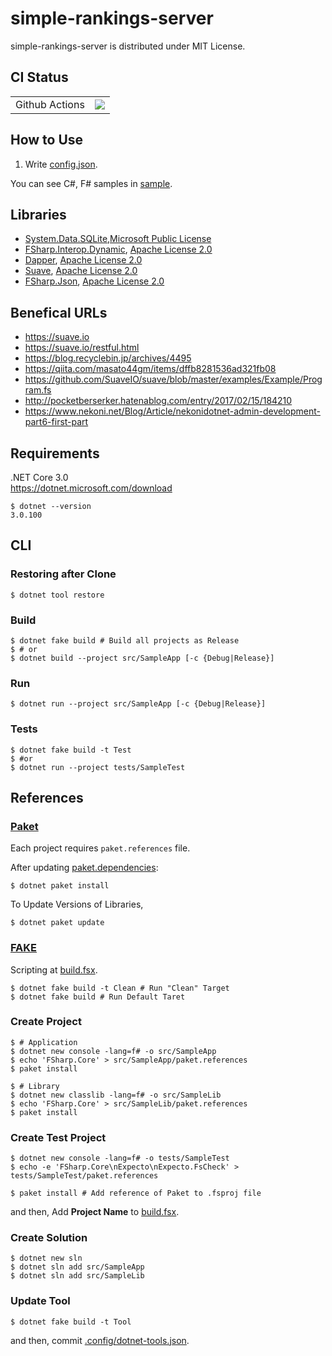 # simple-rankings-server

simple-rankings-server is distributed under MIT License.

## CI Status
|||
:---|:---
|Github Actions|[![](https://github.com/wraikny/simple-rankings-server/workflows/CI/badge.svg)](https://github.com/wraikny/simple-rankings-server/actions?workflow=CI)|
<!---
|Travis CI|[![](https://travis-ci.org/wraikny/simple-rankings-server.svg?branch=master)](https://travis-ci.org/wraikny/simple-rankings-server)|
|AppVeyor|[![](https://ci.appveyor.com/api/projects/status/5vtyb8v9twdpteb6?svg=true)](https://ci.appveyor.com/project/wraikny/simple-rankings-server)|
--->

## How to Use
1. Write [config.json](config.json).

You can see C#, F# samples in [sample](./sample).

## Libraries

- [System.Data.SQLite](https://system.data.sqlite.org/index.html),[Microsoft Public License](https://opensource.org/licenses/ms-pl)
- [FSharp.Interop.Dynamic](https://github.com/fsprojects/FSharp.Interop.Dynamic), [Apache License 2.0](http://www.apache.org/licenses/)
- [Dapper](https://github.com/StackExchange/Dapper), [Apache License 2.0](http://www.apache.org/licenses/)
- [Suave](https://suave.io/), [Apache License 2.0](http://www.apache.org/licenses/)
- [FSharp.Json](https://github.com/vsapronov/FSharp.Json), [Apache License 2.0](http://www.apache.org/licenses/)


## Benefical URLs
- https://suave.io
- https://suave.io/restful.html
- https://blog.recyclebin.jp/archives/4495
- https://qiita.com/masato44gm/items/dffb8281536ad321fb08
- https://github.com/SuaveIO/suave/blob/master/examples/Example/Program.fs
- http://pocketberserker.hatenablog.com/entry/2017/02/15/184210
- https://www.nekoni.net/Blog/Article/nekonidotnet-admin-development-part6-first-part


## Requirements
.NET Core 3.0  
https://dotnet.microsoft.com/download  

```shell
$ dotnet --version
3.0.100
```

## CLI

### Restoring after Clone
```shell
$ dotnet tool restore
```

### Build
```shell
$ dotnet fake build # Build all projects as Release
$ # or
$ dotnet build --project src/SampleApp [-c {Debug|Release}]
```

### Run
```shell
$ dotnet run --project src/SampleApp [-c {Debug|Release}]
```

### Tests
```shell
$ dotnet fake build -t Test
$ #or
$ dotnet run --project tests/SampleTest
```

## References
### [Paket](https://fsprojects.github.io/Paket/index.html)  
Each project requires `paket.references` file.

After updating [paket.dependencies](/paket.dependencies):
```shell
$ dotnet paket install
```

To Update Versions of Libraries,
```shell
$ dotnet paket update
```

### [FAKE](https://fake.build/)  
Scripting at [build.fsx](/build.fsx).  

```shell
$ dotnet fake build -t Clean # Run "Clean" Target
$ dotnet fake build # Run Default Taret
```

### Create Project
```shell
$ # Application
$ dotnet new console -lang=f# -o src/SampleApp
$ echo 'FSharp.Core' > src/SampleApp/paket.references
$ paket install

$ # Library
$ dotnet new classlib -lang=f# -o src/SampleLib
$ echo 'FSharp.Core' > src/SampleLib/paket.references
$ paket install
```

### Create Test Project
```shell
$ dotnet new console -lang=f# -o tests/SampleTest
$ echo -e 'FSharp.Core\nExpecto\nExpecto.FsCheck' > tests/SampleTest/paket.references

$ paket install # Add reference of Paket to .fsproj file
```
and then, Add **Project Name** to [build.fsx](/build.fsx).

### Create Solution
```shell
$ dotnet new sln
$ dotnet sln add src/SampleApp
$ dotnet sln add src/SampleLib
```

### Update Tool
```shell
$ dotnet fake build -t Tool
```
and then, commit [.config/dotnet-tools.json](/.config/dotnet-tools.json).
